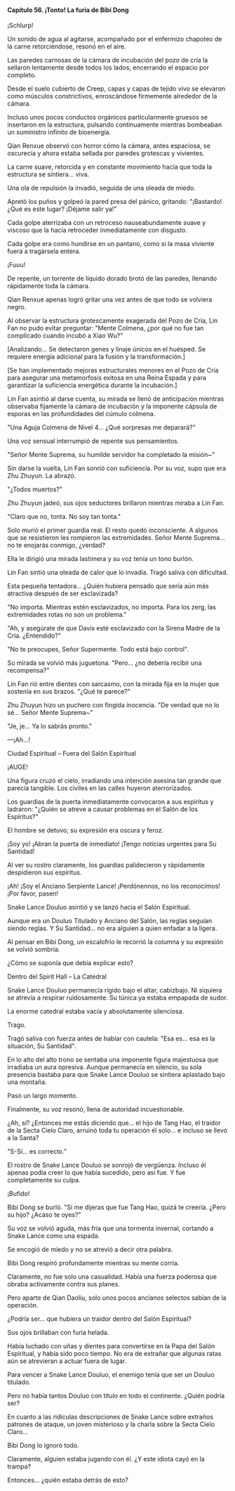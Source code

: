 
#### Capítulo 56. ¡Tonto! La furia de Bibi Dong


¡Schlurp!

Un sonido de agua al agitarse, acompañado por el enfermizo chapoteo de la carne retorciéndose, resonó en el aire.

Las paredes carnosas de la cámara de incubación del pozo de cría la sellaron lentamente desde todos los lados, encerrando el espacio por completo.

Desde el suelo cubierto de Creep, capas y capas de tejido vivo se elevaron como músculos constrictivos, enroscándose firmemente alrededor de la cámara.

Incluso unos pocos conductos orgánicos particularmente gruesos se insertaron en la estructura, pulsando continuamente mientras bombeaban un suministro infinito de bioenergía.

Qian Renxue observó con horror cómo la cámara, antes espaciosa, se oscurecía y ahora estaba sellada por paredes grotescas y vivientes.

La carne suave, retorcida y en constante movimiento hacía que toda la estructura se sintiera... viva.

Una ola de repulsión la invadió, seguida de una oleada de miedo.

Apretó los puños y golpeó la pared presa del pánico, gritando: "¡Bastardo! ¿Qué es este lugar? ¡Déjame salir ya!"

Cada golpe aterrizaba con un retroceso nauseabundamente suave y viscoso que la hacía retroceder inmediatamente con disgusto.

Cada golpe era como hundirse en un pantano, como si la masa viviente fuera a tragársela entera.

¡Fuuu!

De repente, un torrente de líquido dorado brotó de las paredes, llenando rápidamente toda la cámara.

Qian Renxue apenas logró gritar una vez antes de que todo se volviera negro.

Al observar la estructura grotescamente exagerada del Pozo de Cría, Lin Fan no pudo evitar preguntar: "Mente Colmena, ¿por qué no fue tan complicado cuando incubó a Xiao Wu?"

[Analizando... Se detectaron genes y linaje únicos en el huésped. Se requiere energía adicional para la fusión y la transformación.]

[Se han implementado mejoras estructurales menores en el Pozo de Cría para asegurar una metamorfosis exitosa en una Reina Espada y para garantizar la suficiencia energética durante la incubación.]

Lin Fan asintió al darse cuenta, su mirada se llenó de anticipación mientras observaba fijamente la cámara de incubación y la imponente cápsula de esporas en las profundidades del cúmulo colmena.

"Una Aguja Colmena de Nivel 4... ¿Qué sorpresas me deparará?"

Una voz sensual interrumpió de repente sus pensamientos.

"Señor Mente Suprema, su humilde servidor ha completado la misión~"

Sin darse la vuelta, Lin Fan sonrió con suficiencia. Por su voz, supo que era Zhu Zhuyun. La abrazó.

"¿Todos muertos?"

Zhu Zhuyun jadeó, sus ojos seductores brillaron mientras miraba a Lin Fan.

"Claro que no, tonta. No soy tan tonta."

Solo murió el primer guardia real. El resto quedó inconsciente. A algunos que se resistieron les rompieron las extremidades. Señor Mente Suprema... no te enojarás conmigo, ¿verdad?

Ella le dirigió una mirada lastimera y su voz tenía un tono burlón.

Lin Fan sintió una oleada de calor que lo invadía. Tragó saliva con dificultad.

Esta pequeña tentadora... ¿Quién hubiera pensado que sería aún más atractiva después de ser esclavizada?

"No importa. Mientras estén esclavizados, no importa. Para los zerg, las extremidades rotas no son un problema."

"Ah, y asegúrate de que Davis esté esclavizado con la Sirena Madre de la Cría. ¿Entendido?"

"No te preocupes, Señor Supermente. Todo está bajo control".

Su mirada se volvió más juguetona. "Pero... ¿no debería recibir una recompensa?"

Lin Fan rió entre dientes con sarcasmo, con la mirada fija en la mujer que sostenía en sus brazos. "¿Qué te parece?"

Zhu Zhuyun hizo un puchero con fingida inocencia. "De verdad que no lo sé... Señor Mente Suprema~"

"Je, je... Ya lo sabrás pronto."

—¡Ah...!

Ciudad Espiritual – Fuera del Salón Espiritual

¡AUGE!

Una figura cruzó el cielo, irradiando una intención asesina tan grande que parecía tangible. Los civiles en las calles huyeron aterrorizados.

Los guardias de la puerta inmediatamente convocaron a sus espíritus y ladraron: "¿Quién se atreve a causar problemas en el Salón de los Espíritus?"

El hombre se detuvo; su expresión era oscura y feroz.

¡Soy yo! ¡Abran la puerta de inmediato! ¡Tengo noticias urgentes para Su Santidad!

Al ver su rostro claramente, los guardias palidecieron y rápidamente despidieron sus espíritus.

¡Ah! ¡Soy el Anciano Serpiente Lance! ¡Perdónennos, no los reconocimos! ¡Por favor, pasen!

Snake Lance Douluo asintió y se lanzó hacia el Salón Espiritual.

Aunque era un Douluo Titulado y Anciano del Salón, las reglas seguían siendo reglas. Y Su Santidad... no era alguien a quien enfadar a la ligera.

Al pensar en Bibi Dong, un escalofrío le recorrió la columna y su expresión se volvió sombría.

¿Cómo se suponía que debía explicar esto?

Dentro del Spirit Hall – La Catedral

Snake Lance Douluo permanecía rígido bajo el altar, cabizbajo. Ni siquiera se atrevía a respirar ruidosamente. Su túnica ya estaba empapada de sudor.

La enorme catedral estaba vacía y absolutamente silenciosa.

Trago.

Tragó saliva con fuerza antes de hablar con cautela: "Esa es... esa es la situación, Su Santidad".

En lo alto del alto trono se sentaba una imponente figura majestuosa que irradiaba un aura opresiva. Aunque permanecía en silencio, su sola presencia bastaba para que Snake Lance Douluo se sintiera aplastado bajo una montaña.

Pasó un largo momento.

Finalmente, su voz resonó, llena de autoridad incuestionable.

¿Ah, sí? ¿Entonces me estás diciendo que... el hijo de Tang Hao, el traidor de la Secta Cielo Claro, arruinó toda tu operación él solo... e incluso se llevó a la Santa?

"S-Sí... es correcto."

El rostro de Snake Lance Douluo se sonrojó de vergüenza. Incluso él apenas podía creer lo que había sucedido, pero así fue. Y fue completamente su culpa.

¡Bufido!

Bibi Dong se burló. "Si me dijeras que fue Tang Hao, quizá te creería. ¿Pero su hijo? ¿Acaso te oyes?"

Su voz se volvió aguda, más fría que una tormenta invernal, cortando a Snake Lance como una espada.

Se encogió de miedo y no se atrevió a decir otra palabra.

Bibi Dong respiró profundamente mientras su mente corría.

Claramente, no fue solo una casualidad. Había una fuerza poderosa que obraba activamente contra sus planes.

Pero aparte de Qian Daoliu, solo unos pocos ancianos selectos sabían de la operación.

¿Podría ser... que hubiera un traidor dentro del Salón Espiritual?

Sus ojos brillaban con furia helada.

Había luchado con uñas y dientes para convertirse en la Papa del Salón Espiritual, y había sido poco tiempo. No era de extrañar que algunas ratas aún se atrevieran a actuar fuera de lugar.

Para vencer a Snake Lance Douluo, el enemigo tenía que ser un Douluo titulado.

Pero no había tantos Douluo con título en todo el continente. ¿Quién podría ser?

En cuanto a las ridículas descripciones de Snake Lance sobre extraños patrones de ataque, un joven misterioso y la charla sobre la Secta Cielo Claro...

Bibi Dong lo ignoró todo.

Claramente, alguien estaba jugando con él. ¿Y este idiota cayó en la trampa?

Entonces... ¿quién estaba detrás de esto?